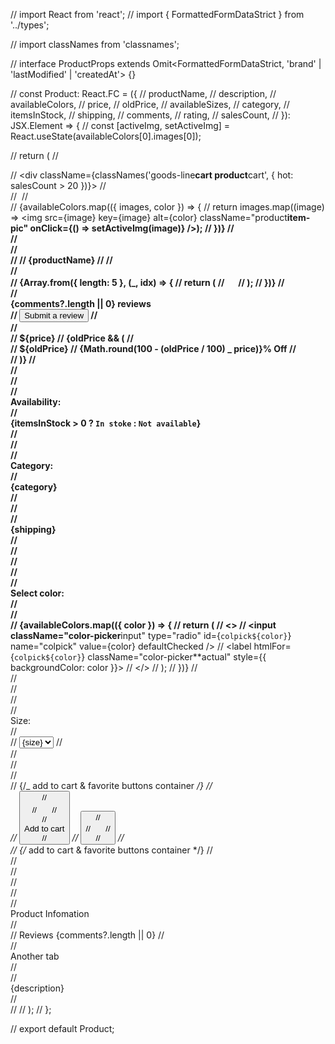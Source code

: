 // import React from 'react';
// import { FormattedFormDataStrict } from '../types';

// import classNames from 'classnames';

// interface ProductProps extends Omit<FormattedFormDataStrict, 'brand' | 'lastModified' | 'createdAt'> {}

// const Product: React.FC<ProductProps> = ({
// productName,
// description,
// availableColors,
// price,
// oldPrice,
// availableSizes,
// category,
// itemsInStock,
// shipping,
// comments,
// rating,
// salesCount,
// }): JSX.Element => {
// const [activeImg, setActiveImg] = React.useState<string>(availableColors[0].images[0]);

// return (
// <div className="product">
// <div className={classNames('goods-line**cart product**cart', { hot: salesCount > 20 })}>
// <div className="product__images">
// <img src={activeImg} alt="" className="goods-line__img product__img" />
// <div className="product__img-wrapper">
// {availableColors.map(({ images, color }) => {
// return images.map((image) => <img src={image} key={image} alt={color} className="product**item-pic" onClick={() => setActiveImg(image)} />);
// })}
// </div>
// </div>
// <div className="goods-line**inner product**inner">
// <span className="goods-line**title" title="Nike Air Max 270 React dsa dsa das">
// {productName}
// </span>
// <div className="goods-line__rating-tab">
// <div className="goods-line__rating">
// {Array.from({ length: 5 }, (\_, idx) => {
// return (
// <svg width="15" height="16" viewBox="0 0 15 16" fill="none" xmlns="http://www.w3.org/2000/svg">
// <path
// d="M14.2428 5.927L9.9913 9.44897L11.242 15.173L7.1111 11.715L2.71407 14.989L4.41286 9.32898L0.446777 5.62903L5.62724 5.58899L7.5739 0.0280762L9.07709 5.66406L14.2428 5.927Z"
// fill={idx >= rating ? '#C1C8CE' : '#FFC600'}
// />
// </svg>
// );
// })}
// </div>
// <div className="goods-line__reviews">{comments?.length || 0} reviews</div>
// <button className="goods-line__review-submit">Submit a review</button>
// </div>
// <div className="goods-line__price-wrapper price-line-wrapper">
// <span className="price-line-wrapper__actual-price">${price}</span>
//             {oldPrice && (
//               <div>
//                 <span className="price-line-wrapper__old-price">${oldPrice}</span>
// <span className="price-line-wrapper__percent">{Math.round(100 - (oldPrice / 100) _ price)}% Off</span>
// </div>
// )}
// </div>
// <div className="product__desc">
// <div className="product__wrapper">
// <div className="product__desc-text">Availability:</div>
// <div className="product__desc-value">{itemsInStock > 0 ? `In stoke` : `Not available`}</div>
// </div>
// <div className="product__wrapper">
// <div className="product__desc-text">Category:</div>
// <div className="product__desc-value">{category}</div>
// </div>
// <div className="product__wrapper">
// <div className="product__desc-text">{shipping}</div>
// </div>
// </div>
// <div className="product__desc">
// <div className="product__wrapper">
// <div className="product__desc-text">Select color:</div>
// <div className="product__desc-value product__desc-value_picker">
// <div className="color-picker__wrapper">
// {availableColors.map(({ color }) => {
// return (
// <>
// <input className="color-picker**input" type="radio" id={`colpick${color}`} name="colpick" value={color} defaultChecked />
// <label htmlFor={`colpick${color}`} className="color-picker**actual" style={{ backgroundColor: color }}></label>
// </>
// );
// })}
// </div>
// </div>
// </div>
// <div className="product__wrapper">
// <div className="product__desc-text">Size:</div>
// <div className="product__desc-value">
// <select name="prodselect" id="prodselect" className="product__select">
// {availableSizes.map((size) => {
// return <option value="">{size}</option>;
// })}
// </select>
// </div>
// </div>
// </div>
// <div className="product__options">
// {/_ add to cart & favorite buttons container _/}
// <div className="cart-opts__button-wrapper">
// <button className="cart-opts__btn">
// <div className="cart-opts__icon">
// <svg width="17" height="17" viewBox="0 0 17 17" fill="none" xmlns="http://www.w3.org/2000/svg">
// <path
// fillRule="evenodd"
// clipRule="evenodd"
// d="M13.129 11.3337C13.5901 11.3329 14.0368 11.1722 14.3927 10.879C14.7487 10.5858 14.9919 10.1782 15.081 9.72577L16.081 4.72577C16.1389 4.43597 16.1319 4.13692 16.0604 3.85016C15.989 3.5634 15.8548 3.29605 15.6677 3.06732C15.4806 2.83859 15.2451 2.65412 14.9782 2.52728C14.7112 2.40044 14.4195 2.33436 14.124 2.33374H4.16799V1.33374C4.16799 1.06852 4.06262 0.814184 3.87508 0.626648C3.68754 0.439112 3.4332 0.33374 3.16799 0.33374H1.17699C0.911773 0.33374 0.657403 0.439112 0.469866 0.626648C0.28233 0.814184 0.176989 1.06852 0.176989 1.33374C0.176989 1.59896 0.28233 1.8533 0.469866 2.04083C0.657403 2.22837 0.911773 2.33374 1.17699 2.33374H2.17699V12.3337C1.78105 12.332 1.39348 12.4478 1.0634 12.6664C0.733323 12.8851 0.475558 13.1968 0.322802 13.5621C0.170046 13.9274 0.129158 14.3298 0.205309 14.7184C0.28146 15.1069 0.471224 15.4641 0.750567 15.7448C1.02991 16.0254 1.38626 16.2167 1.77446 16.2946C2.16267 16.3725 2.56528 16.3335 2.93126 16.1824C3.29724 16.0313 3.61012 15.7749 3.83028 15.4458C4.05044 15.1167 4.16798 14.7297 4.16799 14.3337H11.137C11.1386 14.7274 11.2567 15.1117 11.4766 15.4382C11.6964 15.7648 12.0081 16.0189 12.3722 16.1684C12.7363 16.3179 13.1366 16.3563 13.5225 16.2785C13.9084 16.2007 14.2625 16.0103 14.5403 15.7314C14.8181 15.4525 15.0071 15.0976 15.0833 14.7114C15.1595 14.3252 15.1196 13.9251 14.9686 13.5616C14.8176 13.1981 14.5623 12.8874 14.2349 12.6689C13.9074 12.4504 13.5226 12.3337 13.129 12.3337H4.16799V11.3337H13.129ZM14.129 4.33374L13.129 9.33374H4.16799V4.33374H14.124H14.129Z"
// fill="#33A0FF"
// />
// </svg>
// </div>
// <div className="cart-opts__btn-text">Add to cart</div>
// </button>
// <button className="cart-opts__btn">
// <div className="cart-opts__icon">
// <svg width="17" height="15" viewBox="0 0 17 15" fill="none" xmlns="http://www.w3.org/2000/svg">
// <path
// fillRule="evenodd"
// clipRule="evenodd"
// d="M11.1512 2.33375C11.7287 2.3347 12.2938 2.50237 12.7784 2.8166C13.263 3.13082 13.6466 3.57826 13.8831 4.10517C14.1196 4.63208 14.199 5.21606 14.1117 5.787C14.0245 6.35793 13.7743 6.89153 13.3912 7.32374C12.8412 7.94374 8.15117 12.3337 8.15117 12.3337C8.15117 12.3337 3.45117 7.94373 2.90117 7.31373C2.41601 6.76853 2.14897 6.06356 2.15117 5.33375C2.15117 4.5381 2.46723 3.77502 3.02984 3.21241C3.59245 2.6498 4.35553 2.33375 5.15117 2.33375C5.94682 2.33375 6.7099 2.6498 7.27251 3.21241C7.83512 3.77502 8.15117 4.5381 8.15117 5.33375C8.15117 4.5381 8.46723 3.77502 9.02984 3.21241C9.59245 2.6498 10.3555 2.33375 11.1512 2.33375ZM11.1512 0.333748C10.069 0.331789 9.01573 0.68288 8.15117 1.33375C7.16082 0.602303 5.93542 0.261963 4.70971 0.377938C3.48399 0.493913 2.34413 1.05807 1.50854 1.96229C0.672942 2.8665 0.200341 4.04723 0.181265 5.27827C0.162188 6.50931 0.598028 7.70406 1.4052 8.63374C1.9672 9.27774 5.66618 12.7417 6.78618 13.7877C7.15667 14.1342 7.64492 14.3269 8.15215 14.3269C8.65938 14.3269 9.14769 14.1342 9.51818 13.7877C10.6342 12.7427 14.3182 9.28772 14.8872 8.64472C15.5241 7.92405 15.9396 7.03499 16.0839 6.08411C16.2283 5.13324 16.0953 4.16091 15.701 3.2837C15.3067 2.40649 14.6677 1.6616 13.8607 1.13837C13.0537 0.615146 12.1129 0.335792 11.1512 0.333748Z"
// fill="#33A0FF"
// />
// </svg>
// </div>
// </button>
// </div>
// {/_ add to cart & favorite buttons container \*/}
// </div>
// </div>
// </div>
// <div className="info-block">
// <div className="info-block__header">
// <div className="info-block__tab info-block__tab_active">Product Infomation</div>
// <div className="info-block__tab">
// Reviews <span>{comments?.length || 0}</span>
// </div>
// <div className="info-block__tab">Another tab</div>
// </div>
// <div className="info-block__text">{description}</div>
// </div>
// </div>
// );
// };

// export default Product;
